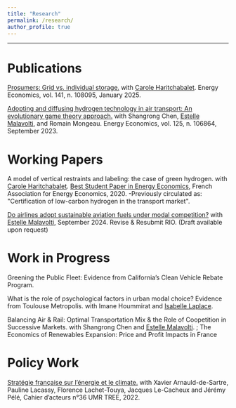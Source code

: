 ```yaml
---
title: "Research"
permalink: /research/
author_profile: true
---
```


---

# Publications

[Prosumers: Grid vs. individual storage.](https://doi.org/10.1016/j.eneco.2024.108095) with [Carole Haritchabalet](https://www.tse-fr.eu/fr/people/carole-haritchabalet). Energy Economics, vol. 141, n. 108095, January 2025.

[Adopting and diffusing hydrogen technology in air transport: An evolutionary game theory approach.](https://www.sciencedirect.com/science/article/pii/S0140988323003626#d1e8012) with Shangrong Chen, [Estelle Malavolti](https://www.tse-fr.eu/people/estelle-malavolti), and Romain Mongeau. Energy Economics, vol. 125, n. 106864, September 2023.


# Working Papers

A model of vertical restraints and labeling: the case of green hydrogen. with [Carole Haritchabalet](https://www.tse-fr.eu/fr/people/carole-haritchabalet). [Best Student Paper in Energy Economics](https://www.faee.fr/fr/51-prix-de-l-aee.html#/awards/2020), French Association for Energy Economics, 2020. -Previously circulated as: "Certification of low-carbon hydrogen in the transport market". 

[Do airlines adopt sustainable aviation fuels under modal competition?](https://chairetravel.enac.fr/wp-content/uploads/2025/02/Sai-Bravo.pdf) with [Estelle Malavolti](https://www.tse-fr.eu/people/estelle-malavolti), September 2024. Revise & Resubmit RIO. (Draft available upon request)
      

# Work in Progress

Greening the Public Fleet: Evidence from California’s Clean Vehicle Rebate Program. 

What is the role of psychological factors in urban modal choice? Evidence from Toulouse Metropolis. with Imane Hoummirat and [Isabelle Laplace](https://cv.hal.science/isabelle-laplace). 

Balancing Air & Rail: Optimal Transportation Mix & the Role of Coopetition in Successive Markets. with Shangrong Chen and [Estelle Malavolti](https://www.tse-fr.eu/people/estelle-malavolti).
;
The Economics of Renewables Expansion: Price and Profit Impacts in France

# Policy Work

[Stratégie française sur l’énergie et le climate.](https://archivephase1.concertation-strategie-energie-climat.gouv.fr/cahier-dacteur-ndeg36-unite-recherche-mixte-tree-transitions-energetiques-environnementales)
with Xavier Arnauld-de-Sartre, Pauline Lacassy, Florence Lachet-Touya, Jacques Le-Cacheux and Jérémy Pélé, Cahier d’acteurs n°36 UMR TREE, 2022. 
